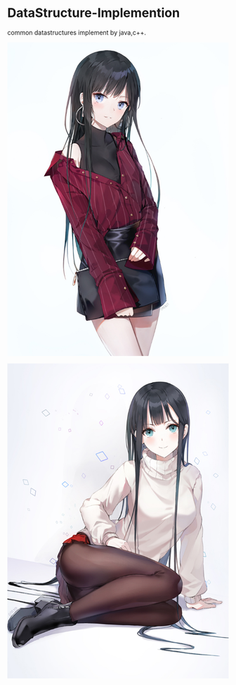 # DataStructure-Implemention
common datastructures implement by java,c++.

![正事配图](https://github.com/NoMoreThanAWord/DataStructure-Implemention/raw/master/img/1.jpg)

![正事配图](https://github.com/NoMoreThanAWord/DataStructure-Implemention/raw/master/img/2.jpg)
